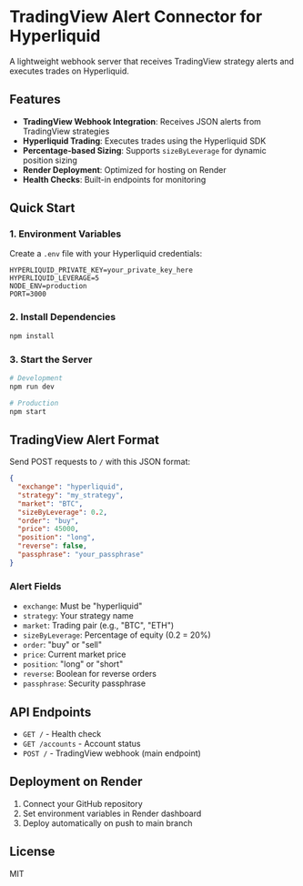 # TradingView Alert Connector for Hyperliquid

A lightweight webhook server that receives TradingView strategy alerts and executes trades on Hyperliquid.

## Features

- **TradingView Webhook Integration**: Receives JSON alerts from TradingView strategies
- **Hyperliquid Trading**: Executes trades using the Hyperliquid SDK
- **Percentage-based Sizing**: Supports `sizeByLeverage` for dynamic position sizing
- **Render Deployment**: Optimized for hosting on Render
- **Health Checks**: Built-in endpoints for monitoring

## Quick Start

### 1. Environment Variables

Create a `.env` file with your Hyperliquid credentials:

```env
HYPERLIQUID_PRIVATE_KEY=your_private_key_here
HYPERLIQUID_LEVERAGE=5
NODE_ENV=production
PORT=3000
```

### 2. Install Dependencies

```bash
npm install
```

### 3. Start the Server

```bash
# Development
npm run dev

# Production
npm start
```

## TradingView Alert Format

Send POST requests to `/` with this JSON format:

```json
{
  "exchange": "hyperliquid",
  "strategy": "my_strategy",
  "market": "BTC",
  "sizeByLeverage": 0.2,
  "order": "buy",
  "price": 45000,
  "position": "long",
  "reverse": false,
  "passphrase": "your_passphrase"
}
```

### Alert Fields

- `exchange`: Must be "hyperliquid"
- `strategy`: Your strategy name
- `market`: Trading pair (e.g., "BTC", "ETH")
- `sizeByLeverage`: Percentage of equity (0.2 = 20%)
- `order`: "buy" or "sell"
- `price`: Current market price
- `position`: "long" or "short"
- `reverse`: Boolean for reverse orders
- `passphrase`: Security passphrase

## API Endpoints

- `GET /` - Health check
- `GET /accounts` - Account status
- `POST /` - TradingView webhook (main endpoint)

## Deployment on Render

1. Connect your GitHub repository
2. Set environment variables in Render dashboard
3. Deploy automatically on push to main branch

## License

MIT

